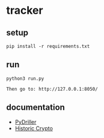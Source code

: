 # tracker

## setup
```
pip install -r requirements.txt
```

## run
```
python3 run.py

Then go to: http://127.0.0.1:8050/
```

## documentation
- [PyDriller](https://pydriller.readthedocs.io/en/latest/commit.html)
- [Historic Crypto](https://github.com/David-Woroniuk/Historic_Crypto)
